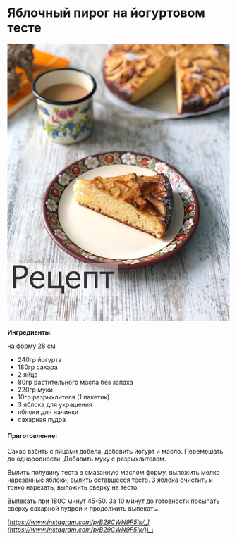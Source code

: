# Яблочный пирог на йогуртовом тесте

![](../../pics/71022222_2484262408294026_7017013903177354164_n-1.jpg)

**Ингредиенты:**

на форму 28 см

* 240гр йогурта
* 180гр сахара 
* 2 яйца 
* 80гр растительного масла без запаха 
* 220гр муки 
* 10гр разрыхлителя \(1 пакетик\) 
* 3 яблока для украшения
* яблоки для начинки
* сахарная пудра

#### Приготовление:

Сахар взбить с яйцами добела, добавить йогурт и масло. Перемешать до однородности. Добавить муку с разрыхлителем. 

Вылить полувину теста в смазанную маслом форму, выложить мелко нарезанные яблоки, вылить оставшееся тесто. 3 яблока очистить и тонко нарезать, выложить сверху на тесто. 

Выпекать при 180С минут 45-50. За 10 минут до готовности посыпать сверху сахарной пудрой и продолжить выпекать.

[_https://www.instagram.com/p/B29CWN9F5Ik/_](https://www.instagram.com/p/B29CWN9F5Ik/)\_\_

